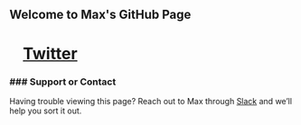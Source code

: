 ## Welcome to Max's GitHub Page

<ol><h1><a href="https://twitter.com/mjetka15?lang=en">Twitter</a></h1></ol>
<p><h3>### Support or Contact</h3>
<p>Having trouble viewing this page? Reach out to Max through <a href="https://join.slack.com/t/code4yourlife/shared_invite/zt-lepey8ts-DKepRrD72GKD_CZMiR8i9A">Slack</a> and we’ll help you sort it out.
